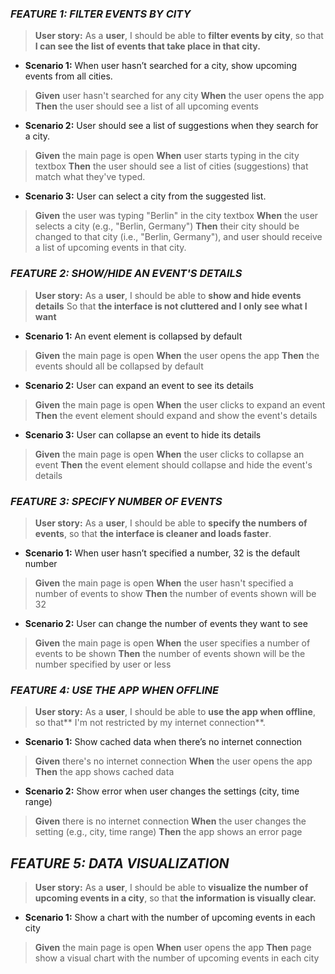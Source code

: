 ### _FEATURE 1: FILTER EVENTS BY CITY_  
>**User story:**
> As a **user**,
I should be able to **filter events by city**,
so that **I can see the list of events that take place in that city.**

- **Scenario 1:** When user hasn’t searched for a city, show upcoming events from all cities.  
>**Given** user hasn't searched for any city
>**When** the user opens the app
>**Then** the user should see a list of all upcoming events
- **Scenario 2:** User should see a list of suggestions when they search for a city. 
>**Given** the main page is open
>**When** user starts typing in the city textbox
>**Then** the user should see a list of cities (suggestions) that match what they've typed.
- **Scenario 3:** User can select a city from the suggested list.
>**Given** the user was typing "Berlin" in the city textbox
>**When** the user selects a city (e.g., "Berlin, Germany")
>**Then** their city should be changed to that city (i.e., "Berlin, Germany"), and user should receive a list of upcoming events in that city.


### _FEATURE 2: SHOW/HIDE AN EVENT'S DETAILS_
>**User story:**
>As a **user**,
I should be able to **show and hide events details**
So that **the interface is not cluttered and I only see what I want**

-   **Scenario 1:** An event element is collapsed by default
>**Given** the main page is open
>**When** the user opens the app
>**Then** the events should all be collapsed by default
-   **Scenario 2:** User can expand an event to see its details
>**Given** the main page is open
>**When** the user clicks to expand an event
>**Then**  the event element should expand and show the event's details
-   **Scenario 3:** User can collapse an event to hide its details
>**Given** the main page is open
>**When** the user clicks to collapse an event
>**Then** the event element should collapse and hide the event's details


### _FEATURE 3: SPECIFY NUMBER OF EVENTS_
>**User story:**
>As a **user**,
I should be able to **specify the numbers of events**,
so that **the interface is cleaner and loads faster**.

-   **Scenario 1:** When user hasn’t specified a number, 32 is the default number
>**Given** the main page is open
>**When** the user hasn't specified a number of events to show
>**Then** the number of events shown will be 32
-   **Scenario 2:** User can change the number of events they want to see
>**Given** the main page is open
>**When** the user specifies a number of events to be shown
>**Then** the number of events shown will be the number specified by user or less

### _FEATURE 4: USE THE APP WHEN OFFLINE_
>**User story:**
As a **user**,
I should be able to **use the app when offline**,
so that** I'm not restricted by my internet connection**.

-   **Scenario 1:** Show cached data when there’s no internet connection
>**Given** there's no internet connection
>**When** the user opens the app
>**Then** the app shows cached data
-   **Scenario 2:** Show error when user changes the settings (city, time range)
>**Given** there is no internet connection
>**When** the user changes the setting (e.g., city, time range)
>**Then** the app shows an error page

## _FEATURE 5: DATA VISUALIZATION_
>**User story:**
As a **user**,
I should be able to **visualize the number of upcoming events in a city**,
so that **the information is visually clear.**

-   **Scenario 1:** Show a chart with the number of upcoming events in each city
>**Given** the main page is open
>**When** user opens the app
>**Then** page show a visual chart with the number of upcoming events in each city





